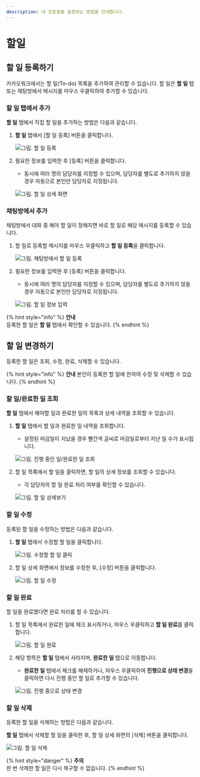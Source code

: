 ```yaml
---
description: 내 프로필을 설정하는 방법을 안내합니다.
---
```


# 할일

## 할 일 등록하기

카카오워크에서는 할 일(To-do) 목록을 추가하여 관리할 수 있습니다. 할 일은 **할 일** 탭 또는 채팅방에서 메시지를 마우스 우클릭하여 추가할 수 있습니다.

### 할 일 탭에서 추가

**할 일** 탭에서 직접 할 일을 추가하는 방법은 다음과 같습니다.

1.  **할 일** 탭에서 \[할 일 등록] 버튼을 클릭합니다.

    ![그림. 할 일 등록](https://t1.kakaocdn.net/service\_kep\_docpublish/Figma/kakao%20work%20%EC%82%AC%EC%9A%A9%EC%9E%90/%ED%95%A0%20%EC%9D%BC%20%EB%93%B1%EB%A1%9D.png)
2.  필요한 정보를 입력한 후 \[등록] 버튼을 클릭합니다.

    * 동시에 여러 명의 담당자를 지정할 수 있으며, 담당자를 별도로 추가하지 않을 경우 자동으로 본인만 담당자로 지정됩니다.

    ![그림. 할 일 상세 화면](https://t1.kakaocdn.net/service\_kep\_docpublish/Figma/kakao%20work%20%EC%82%AC%EC%9A%A9%EC%9E%90/%ED%95%A0%20%EC%9D%BC%20%EC%83%81%EC%84%B8%20%ED%99%94%EB%A9%B4.png)

### 채팅방에서 추가

채팅방에서 대화 중 해야 할 일이 정해지면 바로 할 일로 해당 메시지를 등록할 수 있습니다.

1.  할 일로 등록할 메시지를 마우스 우클릭하고 **할 일 등록**을 클릭합니다.

    ![그림. 채팅방에서 할 일 등록](https://t1.kakaocdn.net/service\_kep\_docpublish/Figma/kakao%20work%20%EC%82%AC%EC%9A%A9%EC%9E%90/%EC%B1%84%ED%8C%85%EB%B0%A9%EC%97%90%EC%84%9C%20%ED%95%A0%20%EC%9D%BC%20%EB%93%B1%EB%A1%9D.png)
2.  필요한 정보를 입력한 후 \[등록] 버튼을 클릭합니다.

    * 동시에 여러 명의 담당자를 지정할 수 있으며, 담당자를 별도로 추가하지 않을 경우 자동으로 본인만 담당자로 지정됩니다.

    ![그림. 할 일 정보 입력](https://t1.kakaocdn.net/service\_kep\_docpublish/Figma/kakao%20work%20%EC%82%AC%EC%9A%A9%EC%9E%90/%ED%95%A0%20%EC%9D%BC%20%EC%A0%95%EB%B3%B4%20%EC%9E%85%EB%A0%A5.png)

{% hint style="info" %}
**안내**\
등록한 할 일은 **할 일** 탭에서 확인할 수 있습니다.
{% endhint %}

## 할 일 변경하기

등록한 할 일은 조회, 수정, 완료, 삭제할 수 있습니다.

{% hint style="info" %}
**안내** 본인이 등록한 할 일에 한하여 수정 및 삭제할 수 있습니다.
{% endhint %}

### 할 일/완료한 일 조회

**할 일** 탭에서 해야할 일과 완료한 일의 목록과 상세 내역을 조회할 수 있습니다.

1.  **할 일** 탭에서 할 일과 완료한 일 내역을 조회합니다.

    * 설정된 마감일이 지났을 경우 빨간색 글씨로 마감일로부터 지난 일 수가 표시됩니다.

    ![그림. 진행 중인 일/완료한 일 조회](https://t1.kakaocdn.net/service\_kep\_docpublish/Figma/kakao%20work%20%EC%82%AC%EC%9A%A9%EC%9E%90/%EC%99%84%EB%A3%8C%20%ED%95%A0%20%EC%9D%BC%20%EC%A1%B0%ED%9A%8C.png)
2.  할 일 목록에서 할 일을 클릭하면, 할 일의 상세 정보를 조회할 수 있습니다.

    * 각 담당자의 할 일 완료 처리 여부를 확인할 수 있습니다.

    ![그림. 할 일 상세보기](https://t1.kakaocdn.net/service\_kep\_docpublish/Figma/kakao%20work%20%EC%82%AC%EC%9A%A9%EC%9E%90/%ED%95%A0%20%EC%9D%BC%20%EC%83%81%EC%84%B8%EB%B3%B4%EA%B8%B0.png)

### 할 일 수정

등록된 할 일을 수정하는 방법은 다음과 같습니다.

1.  **할 일** 탭에서 수정할 할 일을 클릭합니다.

    ![그림. 수정할 할 일 클릭](https://t1.kakaocdn.net/service\_kep\_docpublish/Figma/kakao%20work%20%EC%82%AC%EC%9A%A9%EC%9E%90/%EC%88%98%EC%A0%95%ED%95%A0%20%ED%95%A0%20%EC%9D%BC%20%ED%81%B4%EB%A6%AD.png)
2.  할 일 상세 화면에서 정보를 수정한 후, \[수정] 버튼을 클릭합니다.

    ![그림. 할 일 수정](https://t1.kakaocdn.net/service\_kep\_docpublish/Figma/kakao%20work%20%EC%82%AC%EC%9A%A9%EC%9E%90/%ED%95%A0%20%EC%9D%BC%20%EC%88%98%EC%A0%95.png)

### 할 일 완료

할 일을 완료했다면 완료 처리를 할 수 있습니다.

1.  할 일 목록에서 완료한 일에 체크 표시하거나, 마우스 우클릭하고 **할 일 완료**를 클릭합니다.

    ![그림. 할 일 완료](https://t1.kakaocdn.net/service\_kep\_docpublish/Figma/kakao%20work%20%EC%82%AC%EC%9A%A9%EC%9E%90/%ED%95%A0%EC%9D%BC%20%EC%99%84%EB%A3%8C.png)
2.  해당 항목은 **할 일** 탭에서 사라지며, **완료한 일** 탭으로 이동합니다.

    * **완료한 일** 탭에서 체크를 해제하거나, 마우스 우클릭하여 **진행으로 상태 변경**을 클릭하면 다시 진행 중인 할 일로 추가할 수 있습니다.

    ![그림. 진행 중으로 상태 변경](https://t1.kakaocdn.net/service\_kep\_docpublish/Figma/kakao%20work%20%EC%82%AC%EC%9A%A9%EC%9E%90/%EC%A7%84%ED%96%89%20%EC%A4%91%EC%9C%BC%EB%A1%9C%20%EC%83%81%ED%83%9C%20%EB%B3%80%EA%B2%BD.png)

### 할 일 삭제

등록한 할 일을 삭제하는 방법은 다음과 같습니다.

**할 일** 탭에서 삭제할 할 일을 클릭한 후, 할 일 상세 화면의 \[삭제] 버튼을 클릭합니다.

![그림. 할 일 삭제](https://t1.kakaocdn.net/service\_kep\_docpublish/Figma/kakao%20work%20%EC%82%AC%EC%9A%A9%EC%9E%90/%ED%95%A0%20%EC%9D%BC%20%EC%82%AD%EC%A0%9C.png)

{% hint style="danger" %}
**주의**\
한 번 삭제한 할 일은 다시 복구할 수 없습니다.
{% endhint %}

